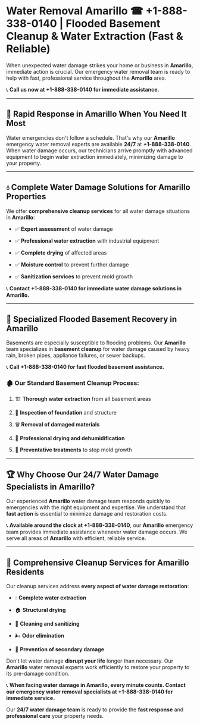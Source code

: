 # Water Removal Amarillo ☎ +1-888-338-0140 | Flooded Basement Cleanup & Water Extraction (Fast & Reliable)

When unexpected water damage strikes your home or business in **Amarillo**, immediate action is crucial. Our emergency water removal team is ready to help with fast, professional service throughout the **Amarillo** area. 

📞 **Call us now at +1-888-338-0140 for immediate assistance.**
---
## 🚀 Rapid Response in Amarillo When You Need It Most
Water emergencies don't follow a schedule. That's why our **Amarillo** emergency water removal experts are available **24/7** at **+1-888-338-0140**. When water damage occurs, our technicians arrive promptly with advanced equipment to begin water extraction immediately, minimizing damage to your property.
---
## 💧 Complete Water Damage Solutions for Amarillo Properties
We offer **comprehensive cleanup services** for all water damage situations in **Amarillo**:
- ✅ **Expert assessment** of water damage  
- ✅ **Professional water extraction** with industrial equipment  
- ✅ **Complete drying** of affected areas  
- ✅ **Moisture control** to prevent further damage  
- ✅ **Sanitization services** to prevent mold growth  
📞 **Contact +1-888-338-0140 for immediate water damage solutions in Amarillo.**
---
## 🌊 Specialized Flooded Basement Recovery in Amarillo
Basements are especially susceptible to flooding problems. Our **Amarillo** team specializes in **basement cleanup** for water damage caused by heavy rain, broken pipes, appliance failures, or sewer backups. 
📞 **Call +1-888-338-0140 for fast flooded basement assistance.**
### 🏚️ Our Standard Basement Cleanup Process:
1. 🏗️ **Thorough water extraction** from all basement areas  
2. 🔎 **Inspection of foundation** and structure  
3. 🗑️ **Removal of damaged materials**  
4. 💨 **Professional drying and dehumidification**  
5. 🚫 **Preventative treatments** to stop mold growth  
---
## 🏆 Why Choose Our 24/7 Water Damage Specialists in Amarillo?
Our experienced **Amarillo** water damage team responds quickly to emergencies with the right equipment and expertise. We understand that **fast action** is essential to minimize damage and restoration costs.
📞 **Available around the clock at +1-888-338-0140**, our **Amarillo** emergency team provides immediate assistance whenever water damage occurs. We serve all areas of **Amarillo** with efficient, reliable service.
---
## 🧹 Comprehensive Cleanup Services for Amarillo Residents
Our cleanup services address **every aspect of water damage restoration**:
- 💧 **Complete water extraction**  
- 🏠 **Structural drying**  
- 🧼 **Cleaning and sanitizing**  
- 🌬️ **Odor elimination**  
- 🚫 **Prevention of secondary damage**  
Don't let water damage **disrupt your life** longer than necessary. Our **Amarillo** water removal experts work efficiently to restore your property to its pre-damage condition.
📞 **When facing water damage in Amarillo, every minute counts. Contact our emergency water removal specialists at +1-888-338-0140 for immediate service.**
Our **24/7 water damage team** is ready to provide the **fast response** and **professional care** your property needs.
